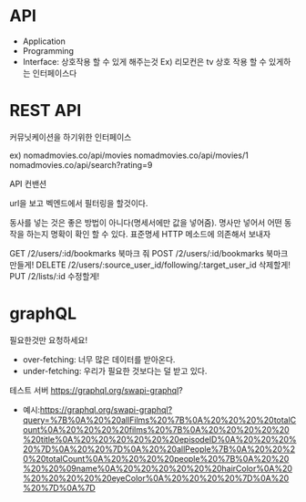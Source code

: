 # API

- Application
- Programming
- Interface: 상호작용 할 수 있게 해주는것 Ex) 리모컨은 tv 상호 작용 할 수 있게하는 인터페이스다

# REST API

커뮤닛케이션을 하기위한 인터페이스

ex) nomadmovies.co/api/movies
nomadmovies.co/api/movies/1
nomadmovies.co/api/search?rating=9

API 컨밴션

url을 보고 벡엔드에서 필터링을 할것이다.

동사를 넣는 것은 좋은 방법이 아니다(명세서에만 값을 넣어줌).
명사만 넣어서 어떤 동작을 하는지 명확이 확인 할 수 있다.
표준명세 HTTP 메소드에 의존해서 보내자

GET /2/users/:id/bookmarks 북마크 줘
POST /2/users/:id/bookmarks 북마크 만들게!
DELETE /2/users/:source_user_id/following/:target_user_id 삭제할게!
PUT /2/lists/:id 수정할게!

# graphQL

필요한것만 요청하세요!

- over-fetching: 너무 많은 데이터를 받아온다.
- under-fetching: 우리가 필요한 것보다는 덜 받고 있다.

테스트 서버 https://graphql.org/swapi-graphql?

- 예시:https://graphql.org/swapi-graphql?query=%7B%0A%20%20allFilms%20%7B%0A%20%20%20%20totalCount%0A%20%20%20%20films%20%7B%0A%20%20%20%20%20%20title%0A%20%20%20%20%20%20episodeID%0A%20%20%20%20%7D%0A%20%20%7D%0A%20%20allPeople%7B%0A%20%20%20%20totalCount%0A%20%20%20%20people%20%7B%0A%20%20%20%20%09name%0A%20%20%20%20%20%20hairColor%0A%20%20%20%20%20%20eyeColor%0A%20%20%20%20%7D%0A%20%20%7D%0A%7D

